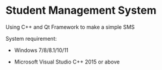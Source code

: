 # Student Management System
Using C++ and Qt Framework to make a simple SMS

System requirement:

- Windows 7/8/8.1/10/11

- Microsoft Visual Studio C++ 2015 or above
